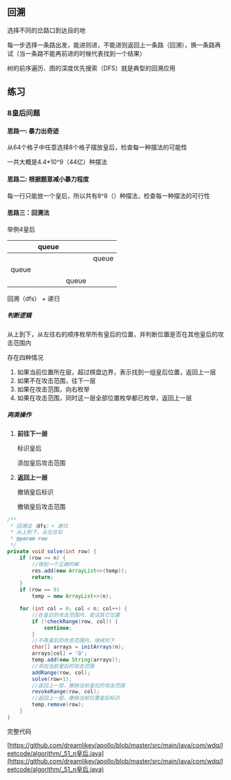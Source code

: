 ## 回溯

选择不同的岔路口到达目的地

每一步选择一条路出发，能进则进，不能进则返回上一条路（回溯），换一条路再试（当一条路不能再前进的时候代表找到一个结果）

树的前序遍历、图的深度优先搜索（DFS）就是典型的回溯应用





## 练习

### 8皇后问题

#### 思路一: 暴力出奇迹

从64个格子中任意选择8个格子摆放皇后，检查每一种摆法的可能性

一共大概是4.4*10^9（44亿）种摆法



#### 思路二: 根据题意减小暴力程度

每一行只能放一个皇后，所以共有8^8（）种摆法，检查每一种摆法的可行性



#### 思路三：回溯法

举例4皇后

|       | queue |       |       |
| ----- | ----- | ----- | ----- |
|       |       |       | queue |
| queue |       |       |       |
|       |       | queue |       |

回溯（dfs） + 递归

##### 判断逻辑

从上到下，从左往右的顺序枚举所有皇后的位置，并判断位置是否在其他皇后的攻击范围内

存在四种情况

1. 如果当前位置所在层，超过棋盘边界，表示找到一组皇后位置，返回上一层
2. 如果不在攻击范围，往下一层
3. 如果在攻击范围，向右枚举
4. 如果在攻击范围，同时这一层全部位置枚举都已枚举，返回上一层



##### 两类操作

1. **前往下一层**

   标识皇后

   添加皇后攻击范围

2. **返回上一层**

   撤销皇后标识

   撤销皇后攻击范围



```java
/**
 * 回溯法（dfs）+ 递归
 * 从上到下，从左往右
 * @param row
 */
private void solve(int row) {
    if (row >= n) {
        //得到一个正确的解
        res.add(new ArrayList<>(temp));
        return;
    }
    if (row == 0)
        temp = new ArrayList<>(n);

    for (int col = 0; col < n; col++) {
        //在皇后的攻击范围内，尝试其它位置
        if (!checkRange(row, col)) {
            continue;
        }
        //不再皇后的攻击范围内，继续向下
        char[] arrays = initArrays(n);
        arrays[col] = 'Q';
        temp.add(new String(arrays));
        //添加当前皇后的攻击范围
        addRange(row, col);
        solve(row+1);
        //返回上一层，撤销当前皇后的攻击范围
        revokeRange(row, col);
        //返回上一层，撤销当前位置皇后标识
        temp.remove(row);
    }
}
```

完整代码

[https://github.com/dreamlikey/apollo/blob/master/src/main/java/com/wdq/leetcode/algorithm/_51_n皇后.java](https://github.com/dreamlikey/apollo/blob/master/src/main/java/com/wdq/leetcode/algorithm/_51_n皇后.java)